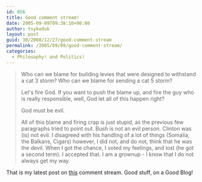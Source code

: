 ```yaml
---
id: 856
title: Good comment stream!
date: 2005-09-09T09:38:10+00:00
author: tsykoduk
layout: post
guid: 30/2008/12/27/good-comment-stream
permalink: /2005/09/09/good-comment-stream/
categories:
  - Philosophy! and Politics!
---
```

<blockquote> Who can we blame for building levies that were designed to withstand a cat 3 storm? Who can we blame for sending a cat 5 storm?

<p>Let's fire God. If you want to push the blame up, and fire the guy who is really responsible, well, God let all of this happen right?</p>


<p>God must be evil.</p>


<p>All of this blame and firing crap is just stupid, as the previous few paragraphs tried to point out. Bush is not an evil person. Clinton was (is) not evil. I disagreed with his handling of a lot of things (Somalia, the Balkans, Cigars) however, I did not, and do not, think that he was the devil. When I got the chance, I voted my feelings, and lost (he got a second term). I accepted that. I am a grownup - I know that I do not always get my way.</blockquote></p>


<p>That is my latest post on <a href="http://emilyscraziness.blogspot.com/2005/09/frustration.html">this</a> comment stream. Good stuff, on a Good Blog!</p>